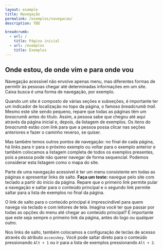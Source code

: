 ```yaml
---
layout: example
title: Navegação
permalink: /exemplos/navegacao/
description: TBD

breadcrumb:
  - url: /
    title: Página inicial
  - url: /exemplos
    title: Exemplos
---
```


## Onde estou, de onde vim e para onde vou

Navegação acessível não envolve apenas menu, mas diferentes formas de permitir às pessoas chegar até determinadas informações em um site. Caixa busca é uma forma de navegação, por exemplo.

Quando um site é composto de várias seções e subseções, é importante ter um indicador de localização no topo da página, o famoso *breadcrumb trail*. Mesmo este site sendo pequeno, repare que todas as páginas têm um *breacrumb* antes do título. Assim, a pessoa sabe que chegou até aqui através da página inicial e, depois, da listagem de exemplos. Os itens do *breacrumb* estão com link para que a pessoa possa clicar nas seções anteriores e fazer o caminho reverso, se quiser.

Mas também temos outros pontos de navegação: no final de cada página, há links para ir para o próximo exemplo ou voltar para o exemplo anterior e também colocamos a listagem completa de todos os exemplos presentes, pois a pessoa pode não querer navegar de forma sequencial. Podemos considerar esta listagem como o mapa do site.

Parte de uma navegação acessível é ter um menu consistente em todas as páginas e apresentar links de salto. **Faça um teste:** navegue pelo site com teclado a partir do início da página. Repare que o primeiro link permite pular a navegação e saltar para o conteúdo principal e o segundo link permite saltar para a lista de exemplos no final da página. 

O link de salto para o conteúdo principal é imprescindível para quem navega via teclado e com leitores de tela. Imagina você ter que passar por todas as opções do menu até chegar ao conteúdo principal? É importante que este seja sempre o primeiro link da página, antes do logo ou qualquer outro.

Nos links de salto, também colocamos a configuração de teclas de acesso através do atributo `accesskey`. Você pode saltar direto para o conteúdo pressionando `Alt + 1` ou ir para a lista de exemplos pressionando `Alt + 2`.